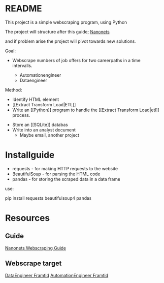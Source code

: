 
# README
This project is a simple webscraping program, using Python

  

The project will structure after this guide;
[Nanonets](https://nanonets.com/blog/web-scraping-with-python-tutorial/)

and if problem arise the project will pivot towards new solutions.

  

Goal:

- Webscrape numbers of job offers for two careerpaths in a time intervalls.

	- Automationengineer
	- Dataengineer

  

Method:

- Identify HTML element
- [[Extract Transform Load|ETL]]
- Write an [[Python]] program to handle the [[Extract Transform Load|etl]] process.
+ Store an [[SQLite]] databas
+ Write into an analyst document
	+ Maybe email, another project

# Installguide

- requests - for making HTTP requests to the website
- BeautifulSoup - for parsing the HTML code
- pandas - for storing the scraped data in a data frame


use: 

pip install requests
			beautifulsoup4
			pandas
			


# Resources
## Guide
[Nanonets Webscraping Guide](https://nanonets.com/blog/web-scraping-with-python-tutorial/)
## Webscrape target
[DataEngineer Framtid](https://www.framtid.se/yrke/dataingenjor)
[AutomationEngineer Framtid](https://www.framtid.se/yrke/automationsingenjor)

